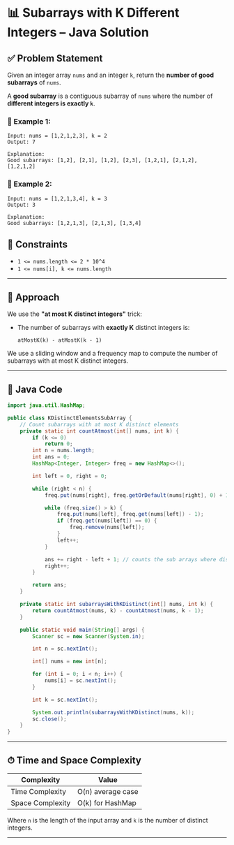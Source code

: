 # 📊 Subarrays with K Different Integers – Java Solution

## ✅ Problem Statement

Given an integer array `nums` and an integer `k`, return the **number of good subarrays** of `nums`.

A **good subarray** is a contiguous subarray of `nums` where the number of **different integers is exactly `k`**.

### 🔹 Example 1:

```
Input: nums = [1,2,1,2,3], k = 2
Output: 7

Explanation:
Good subarrays: [1,2], [2,1], [1,2], [2,3], [1,2,1], [2,1,2], [1,2,1,2]
```

### 🔹 Example 2:

```
Input: nums = [1,2,1,3,4], k = 3
Output: 3

Explanation:
Good subarrays: [1,2,1,3], [2,1,3], [1,3,4]
```

## 📌 Constraints

- `1 <= nums.length <= 2 * 10^4`
- `1 <= nums[i], k <= nums.length`
---

## 🧠 Approach

We use the **"at most K distinct integers"** trick:

- The number of subarrays with **exactly K** distinct integers is:
  ```
  atMostK(k) - atMostK(k - 1)
  ```

We use a sliding window and a frequency map to compute the number of subarrays with at most K distinct integers.

---

## 🔧 Java Code

```java
import java.util.HashMap;

public class KDistinctElementsSubArray {
    // Count subarrays with at most K distinct elements
    private static int countAtmost(int[] nums, int k) {
        if (k <= 0)
            return 0;
        int n = nums.length;
        int ans = 0;
        HashMap<Integer, Integer> freq = new HashMap<>();

        int left = 0, right = 0;

        while (right < n) {
            freq.put(nums[right], freq.getOrDefault(nums[right], 0) + 1);

            while (freq.size() > k) {
                freq.put(nums[left], freq.get(nums[left]) - 1);
                if (freq.get(nums[left]) == 0) {
                    freq.remove(nums[left]);
                }
                left++;
            }

            ans += right - left + 1; // counts the sub arrays where distinct count <= k
            right++;
        }

        return ans;
    }

    private static int subarraysWithKDistinct(int[] nums, int k) {
        return countAtmost(nums, k) - countAtmost(nums, k - 1);
    }

    public static void main(String[] args) {
        Scanner sc = new Scanner(System.in);

        int n = sc.nextInt();

        int[] nums = new int[n];

        for (int i = 0; i < n; i++) {
            nums[i] = sc.nextInt();
        }

        int k = sc.nextInt();

        System.out.println(subarraysWithKDistinct(nums, k));
        sc.close();
    }
}
```

---

## ⏱ Time and Space Complexity

| Complexity       | Value                  |
|------------------|-------------------------|
| Time Complexity  | O(n) average case       |
| Space Complexity | O(k) for HashMap        |

Where `n` is the length of the input array and `k` is the number of distinct integers.

---
